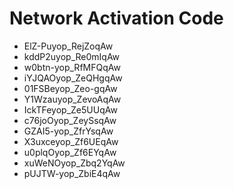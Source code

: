 # Network Activation Code
* ElZ-Puyop_RejZoqAw
* kddP2uyop_Re0mIqAw
* w0btn-yop_RfMFQqAw
* iYJQAOyop_ZeQHgqAw
* 01FSBeyop_Zeo-gqAw
* Y1Wzauyop_ZevoAqAw
* IckTFeyop_Ze5UUqAw
* c76joOyop_ZeySsqAw
* GZAI5-yop_ZfrYsqAw
* X3uxceyop_Zf6UEqAw
* u0plqOyop_Zf6EYqAw
* xuWeNOyop_Zbq2YqAw
* pUJTW-yop_ZbiE4qAw